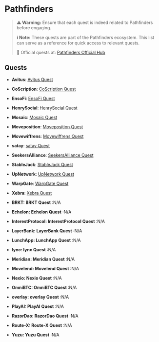 # Pathfinders

> **⚠️ Warning:** Ensure that each quest is indeed related to Pathfinders before engaging.
> 
> **ℹ️ Note:** These quests are part of the Pathfinders ecosystem. This list can serve as a reference for quick access to relevant quests.
> 
> 🔗 Official quests at: [Pathfinders Official Hub](https://app.galxe.com/)

## Quests

- **Avitus**: [Avitus Quest](https://app.galxe.com/quest/Avitus/GCzJntkUbh)
- **CoScription**: [CoScription Quest](https://app.galxe.com/quest/CoScription/GC3X4txiYi)
- **EnsoFi**: [EnsoFi Quest](https://app.galxe.com/quest/EnsoFi/GCXtHtva4b)
- **HenrySocial**: [HenrySocial Quest](https://app.galxe.com/quest/HenrySocial/GChihtkWht)
- **Mosaic**: [Mosaic Quest](https://app.galxe.com/quest/Mosaic/GCeeQtvhyv)
- **Moveposition**: [Moveposition Quest](https://app.galxe.com/quest/Moveposition/GCNPRtkPYb)
- **Movewiffrens**: [Movewiffrens Quest](https://app.galxe.com/quest/Movewiffrens/GChU6tkMmw)
- **satay**: [satay Quest](https://app.galxe.com/quest/satay/GCn9GtkKYs)
- **SeekersAlliance**: [SeekersAlliance Quest](https://app.galxe.com/quest/SeekersAlliance/GCVNAtkDXw)
- **StableJack**: [StableJack Quest](https://app.galxe.com/quest/StableJack/GCqghtvBNK)
- **UpNetwork**: [UpNetwork Quest](https://app.galxe.com/quest/UpNetwork/GCNXMtkm3m)
- **WarpGate**: [WarpGate Quest](https://app.galxe.com/quest/WarpGate/GCRaRtvvXh)
- **Xebra**: [Xebra Quest](https://app.galxe.com/quest/Xebra/GCmzptkEkF)

- **BRKT: BRKT Quest** :N/A
- **Echelon: Echelon Quest** :N/A
- **InterestProtocol: InterestProtocol Quest** :N/A
- **LayerBank: LayerBank Quest** :N/A
- **LunchApp: LunchApp Quest** :N/A
- **lync: lync Quest** :N/A
- **Meridian: Meridian Quest** :N/A
- **Movelend: Movelend Quest** :N/A
- **Nexio: Nexio Quest** :N/A
- **OmniBTC: OmniBTC Quest** :N/A
- **overlay: overlay Quest** :N/A
- **PlayAI: PlayAI Quest** :N/A
- **RazorDao: RazorDao Quest** :N/A
- **Route-X: Route-X Quest** :N/A
- **Yuzu: Yuzu Quest** :N/A
